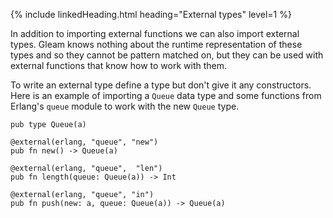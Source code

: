 {% include linkedHeading.html heading="External types" level=1 %}

In addition to importing external functions we can also import external types.
Gleam knows nothing about the runtime representation of these types and so
they cannot be pattern matched on, but they can be used with external
functions that know how to work with them.

To write an external type define a type but don't give it any constructors. Here
is an example of importing a `Queue` data type and some functions from Erlang's
`queue` module to work with the new `Queue` type.

```gleam
pub type Queue(a)

@external(erlang, "queue", "new")
pub fn new() -> Queue(a)

@external(erlang, "queue",  "len")
pub fn length(queue: Queue(a)) -> Int

@external(erlang, "queue", "in")
pub fn push(new: a, queue: Queue(a)) -> Queue(a)
```
